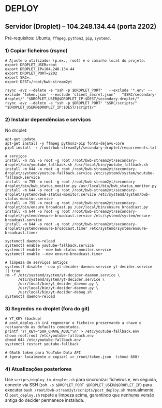 # DEPLOY

## Servidor (Droplet) – 104.248.134.44 (porta 2202)

Pré-requisitos: Ubuntu, `ffmpeg`, `python3`, `pip`, `systemd`.

### 1) Copiar ficheiros (rsync)

```
# Ajuste o utilizador (p.ex., root) e o caminho local do projeto:
export DROPLET_USER=root
export DROPLET_IP=104.248.134.44
export DROPLET_PORT=2202
export SRC=.
export DEST=/root/bwb-stream2yt

rsync -avz --delete -e "ssh -p $DROPLET_PORT"   --exclude '*.env' --exclude 'token.json' --exclude 'client_secret.json'   "$SRC/secondary-droplet/" "$DROPLET_USER@$DROPLET_IP:$DEST/secondary-droplet/"
rsync -avz --delete -e "ssh -p $DROPLET_PORT" "$SRC/scripts/" "$DROPLET_USER@$DROPLET_IP:$DEST/scripts/"
```

### 2) Instalar dependências e serviços

No droplet:

```
apt-get update
apt-get install -y ffmpeg python3-pip fonts-dejavu-core
pip3 install -r /root/bwb-stream2yt/secondary-droplet/requirements.txt

# serviços
install -m 755 -o root -g root /root/bwb-stream2yt/secondary-droplet/bin/youtube_fallback.sh /usr/local/bin/youtube_fallback.sh
install -m 644 -o root -g root /root/bwb-stream2yt/secondary-droplet/systemd/youtube-fallback.service /etc/systemd/system/youtube-fallback.service
install -m 755 -o root -g root /root/bwb-stream2yt/secondary-droplet/bin/bwb_status_monitor.py /usr/local/bin/bwb_status_monitor.py
install -m 644 -o root -g root /root/bwb-stream2yt/secondary-droplet/systemd/bwb-status-monitor.service /etc/systemd/system/bwb-status-monitor.service
install -m 755 -o root -g root /root/bwb-stream2yt/secondary-droplet/bin/ensure_broadcast.py /usr/local/bin/ensure_broadcast.py
install -m 644 -o root -g root /root/bwb-stream2yt/secondary-droplet/systemd/ensure-broadcast.service /etc/systemd/system/ensure-broadcast.service
install -m 644 -o root -g root /root/bwb-stream2yt/secondary-droplet/systemd/ensure-broadcast.timer /etc/systemd/system/ensure-broadcast.timer

systemctl daemon-reload
systemctl enable youtube-fallback.service
systemctl enable --now bwb-status-monitor.service
systemctl enable --now ensure-broadcast.timer

# limpeza de serviços antigos
systemctl disable --now yt-decider-daemon.service yt-decider.service || true
rm -f /etc/systemd/system/yt-decider-daemon.service \
      /etc/systemd/system/yt-decider.service \
      /usr/local/bin/yt_decider_daemon.py \
      /usr/local/bin/yt-decider-daemon.py \
      /usr/local/bin/yt-decider-debug.sh
systemctl daemon-reload
```

### 3) Segredos no droplet (fora do git)

```
# YT_KEY (backup)
# post_deploy.sh irá regenerar o ficheiro preservando a chave e restaurando os defaults comentados.
printf 'YT_KEY="SUA_CHAVE_AQUI"\n' > /etc/youtube-fallback.env
chown root:root /etc/youtube-fallback.env
chmod 644 /etc/youtube-fallback.env
systemctl restart youtube-fallback

# OAuth token para YouTube Data API
# (gerar localmente e copiar) => /root/token.json  (chmod 600)
```

### 4) Atualizações posteriores

Use `scripts/deploy_to_droplet.sh` para sincronizar ficheiros e, em seguida, conecte via SSH (`ssh -p $DROPLET_PORT $DROPLET_USER@$DROPLET_IP`) para executar `bash /root/bwb-stream2yt/scripts/post_deploy.sh` manualmente. O `post_deploy.sh` repete a limpeza acima, garantindo que nenhuma versão antiga do decider permanece instalada.
